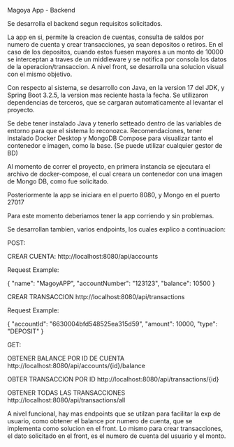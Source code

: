 Magoya App - Backend

Se desarrolla el backend segun requisitos solicitados.

La app en si, permite la creacion de cuentas, consulta de saldos por numero de cuenta y crear transacciones, ya sean depositos o retiros.
En el caso de los depositos, cuando estos fuesen mayores a un monto de 10000 se interceptan a traves de un middleware y se notifica por consola los datos de la operacion/transaccion.
A nivel front, se desarrolla una solucion visual con el mismo objetivo.

Con respecto al sistema, se desarrollo con Java, en la version 17 del JDK, y Spring Boot 3.2.5, la version mas reciente hasta la fecha.
Se utilizaron dependencias de terceros, que se cargaran automaticamente al levantar el proyecto.

Se debe tener instalado Java y tenerlo setteado dentro de las variables de entorno para que el sistema lo reconozca.
Recomendaciones, tener instalado Docker Desktop y MongoDB Compose para visualizar tanto el contenedor e imagen, como la base. (Se puede utilizar cualquier gestor de BD)

Al momento de correr el proyecto, en primera instancia se ejecutara el archivo de docker-compose, el cual creara un contenedor con una imagen de Mongo DB, como fue solicitado.

Posteriormente la app se iniciara en el puerto 8080, y Mongo en el puerto 27017

Para este momento deberiamos tener la app corriendo y sin problemas. 

Se desarrollan tambien, varios endpoints, los cuales explico a continuacion:

POST:

CREAR CUENTA:
http://localhost:8080/api/accounts 

Request Example:

{
  "name": "MagoyAPP",
  "accountNumber": "123123",
  "balance": 10500
}

CREAR TRANSACCION
http://localhost:8080/api/transactions

Request Example:

{
  "accountId": "6630004bfd548525ea315d59",
  "amount": 10000,
  "type": "DEPOSIT"
}

GET:

OBTENER BALANCE POR ID DE CUENTA
http://localhost:8080/api/accounts/{id}/balance

OBTER TRANSACCION POR ID
http://localhost:8080/api/transactions/{id}

OBTENER TODAS LAS TRANSACCIONES
http://localhost:8080/api/transactions/all

A nivel funcional, hay mas endpoints que se utilzan para facilitar la exp de usuario, como obtener el balance por numero de cuenta, que se implementa como solucion en el front. 
Lo mismo para crear transacciones, el dato solicitado en el front, es el numero de cuenta del usuario y el monto.



